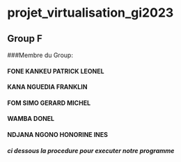 # projet_virtualisation_gi2023
## Group F 
###Membre du Group: 
#### FONE KANKEU PATRICK LEONEL
#### KANA NGUEDIA FRANKLIN
#### FOM SIMO GERARD MICHEL
#### WAMBA DONEL
#### NDJANA NGONO HONORINE INES

##### ci dessous la procedure pour executer notre programme
